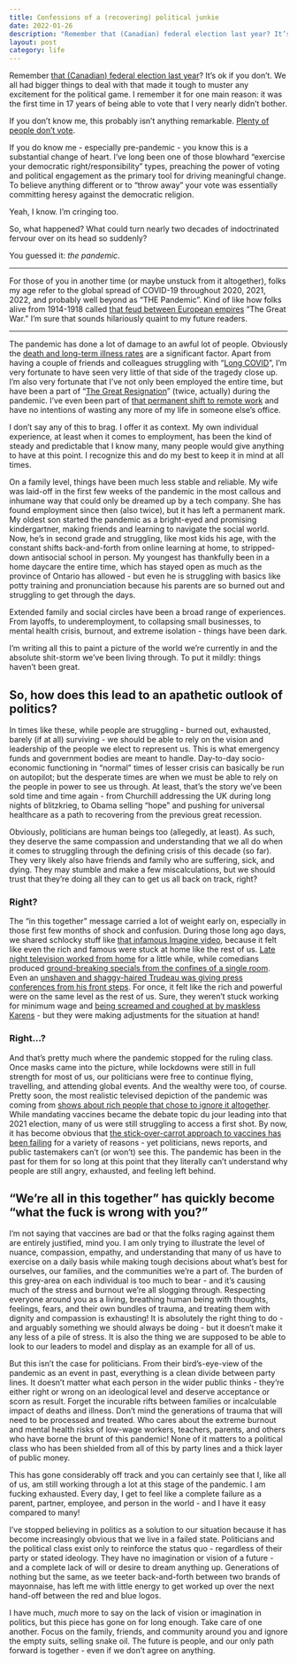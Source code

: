 ```yaml
---
title: Confessions of a (recovering) political junkie
date: 2022-01-26
description: "Remember that (Canadian) federal election last year? It’s ok if you don’t. We all had bigger things to deal with that made it tough to muster any excitement for the political game. I remember it for one main reason..."
layout: post
category: life
---
```


Remember [that (Canadian) federal election last year](https://www.theglobeandmail.com/politics/federal-election/2021-results/)? It’s ok if you don’t. We all had bigger things to deal with that made it tough to muster any excitement for the political game. I remember it for one main reason: it was the first time in 17 years of being able to vote that I very nearly didn’t bother. 

If you don’t know me, this probably isn’t anything remarkable. [Plenty of people don’t vote](https://en.wikipedia.org/wiki/Voter_turnout_in_Canada). 

If you do know me - especially pre-pandemic - you know this is a substantial change of heart. I’ve long been one of those blowhard “exercise your democratic right/responsibility” types, preaching the power of voting and political engagement as the primary tool for driving meaningful change. To believe anything different or to “throw away” your vote was essentially committing heresy against the democratic religion.

Yeah, I know. I’m cringing too. 

So, what happened? What could turn nearly two decades of indoctrinated fervour over on its head so suddenly?

You guessed it: _the pandemic_. 

----------

For those of you in another time (or maybe unstuck from it altogether), folks my age refer to the global spread of COVID-19 throughout 2020, 2021, 2022, and probably well beyond as “THE Pandemic”. Kind of like how folks alive from 1914-1918 called [that feud between European empires](https://en.wikipedia.org/wiki/World_War_I) “The Great War.” I’m sure that sounds hilariously quaint to my future readers.

----------

The pandemic has done a lot of damage to an awful lot of people. Obviously the [death and long-term illness rates](https://www.worldometers.info/coronavirus/coronavirus-death-toll/) are a significant factor. Apart from having a couple of friends and colleagues struggling with “[Long COVID](https://www.webmd.com/lung/what-is-long-covid-pasc#1)”, I’m very fortunate to have seen very little of that side of the tragedy close up. I’m also very fortunate that I’ve not only been employed the entire time, but have been a part of “[The Great Resignation](https://en.wikipedia.org/wiki/Great_Resignation)” (twice, actually) during the pandemic. I’ve even been part of [that permanent shift to remote work](https://www.forbes.com/sites/rogertrapp/2021/09/29/the-shift-to-remote-working-is-just-the-start-now-it-must-get-better/?sh=7608c1646982) and have no intentions of wasting any more of my life in someone else’s office. 

I don’t say any of this to brag. I offer it as context. My own individual experience, at least when it comes to employment, has been the kind of steady and predictable that I know many, many people would give anything to have at this point. I recognize this and do my best to keep it in mind at all times. 

On a family level, things have been much less stable and reliable. My wife was laid-off in the first few weeks of the pandemic in the most callous and inhumane way that could only be dreamed up by a tech company. She has found employment since then (also twice), but it has left a permanent mark. My oldest son started the pandemic as a bright-eyed and promising kindergartner, making friends and learning to navigate the social world. Now, he’s in second grade and struggling, like most kids his age, with the constant shifts back-and-forth from online learning at home, to stripped-down antisocial school in person. My youngest has thankfully been in a home daycare the entire time, which has stayed open as much as the province of Ontario has allowed - but even he is struggling with basics like potty training and pronunciation because his parents are so burned out and struggling to get through the days.

Extended family and social circles have been a broad range of experiences. From layoffs, to underemployment, to collapsing small businesses, to mental health crisis, burnout, and extreme isolation - things have been dark. 

I’m writing all this to paint a picture of the world we’re currently in and the absolute shit-storm we’ve been living through. To put it mildly: things haven’t been great.

## So, how does this lead to an apathetic outlook of politics?

In times like these, while people are struggling - burned out, exhausted, barely (if at all) surviving - we should be able to rely on the vision and leadership of the people we elect to represent us. This is what emergency funds and government bodies are meant to handle. Day-to-day socio-economic functioning in “normal” times of lesser crisis can basically be run on autopilot; but the desperate times are when we must be able to rely on the people in power to see us through. At least, that’s the story we’ve been sold time and time again - from Churchill addressing the UK during long nights of blitzkrieg, to Obama selling “hope” and pushing for universal healthcare as a path to recovering from the previous great recession.

Obviously, politicians are human beings too (allegedly, at least). As such, they deserve the same compassion and understanding that we all do when it comes to struggling through the defining crisis of this decade (so far). They very likely also have friends and family who are suffering, sick, and dying. They may stumble and make a few miscalculations, but we should trust that they’re doing all they can to get us all back on track, right?

### Right?

The “in this together” message carried a lot of weight early on, especially in those first few months of shock and confusion. During those long ago days, we shared schlocky stuff like [that infamous Imagine video](https://www.youtube.com/watch?v=bQK32bwvRuI), because it felt like even the rich and famous were stuck at home like the rest of us. [Late night television worked from home](https://en.wikipedia.org/wiki/Saturday_Night_Live_at_Home) for a little while, while comedians produced [ground-breaking specials from the confines of a single room](https://en.wikipedia.org/wiki/Saturday_Night_Live_at_Homehttps://en.wikipedia.org/wiki/Bo_Burnham:_Inside). Even an [unshaven and shaggy-haired Trudeau was giving press conferences from his front steps](https://www.ctvnews.ca/politics/pm-trudeau-plans-to-keep-working-from-home-1.4871202). For once, it felt like the rich and powerful were on the same level as the rest of us. Sure, they weren’t stuck working for minimum wage and [being screamed and coughed at by maskless Karens](https://nypost.com/2021/09/09/anti-mask-karen-fired-over-viral-grocery-store-coughing-video/) - but they were making adjustments for the situation at hand!

### Right…?

And that’s pretty much where the pandemic stopped for the ruling class. Once masks came into the picture, while lockdowns were still in full strength for most of us, our politicians were free to continue flying, travelling, and attending global events. And the wealthy were too, of course. Pretty soon, the most realistic televised depiction of the pandemic was coming from [shows about rich people that chose to ignore it altogether](https://www.indiewire.com/2021/08/succession-season-3-ignores-covid-wealthy-people-1234660723/). While mandating vaccines became the debate topic du jour leading into that 2021 election, many of us were still struggling to access a first shot. By now, it has become obvious that [the stick-over-carrot approach to vaccines has been failing](https://www.ctvnews.ca/canada/so-many-angry-people-experts-say-online-conversation-around-trucker-convoy-veering-into-dangerous-territory-1.5754580) for a variety of reasons - yet politicians, news reports, and public tastemakers can’t (or won’t) see this. The pandemic has been in the past for them for so long at this point that they literally can’t understand why people are still angry, exhausted, and feeling left behind. 

## “We’re all in this together” has quickly become “what the fuck is wrong with you?”

I’m not saying that vaccines are bad or that the folks raging against them are entirely justified, mind you. I am only trying to illustrate the level of nuance, compassion, empathy, and understanding that many of us have to exercise on a daily basis while making tough decisions about what’s best for ourselves, our families, and the communities we’re a part of. The burden of this grey-area on each individual is too much to bear - and it’s causing much of the stress and burnout we’re all slogging through. Respecting everyone around you as a living, breathing human being with thoughts, feelings, fears, and their own bundles of trauma, and treating them with dignity and compassion is exhausting! It is absolutely the right thing to do - and arguably something we should always be doing - but it doesn’t make it any less of a pile of stress. It is also the thing we are supposed to be able to look to our leaders to model and display as an example for all of us.

But this isn’t the case for politicians. From their bird’s-eye-view of the pandemic as an event in past, everything is a clean divide between party lines. It doesn’t matter what each person in the wider public thinks - they’re either right or wrong on an ideological level and deserve acceptance or scorn as result. Forget the incurable rifts between families or incalculable impact of deaths and illness. Don’t mind the generations of trauma that will need to be processed and treated. Who cares about the extreme burnout and mental health risks of low-wage workers, teachers, parents, and others who have borne the brunt of this pandemic! None of it matters to a political class who has been shielded from all of this by party lines and a thick layer of public money. 

This has gone considerably off track and you can certainly see that I, like all of us, am still working through a lot at this stage of the pandemic. I am fucking exhausted. Every day, I get to feel like a complete failure as a parent, partner, employee, and person in the world - and I have it easy compared to many!

I’ve stopped believing in politics as a solution to our situation because it has become increasingly obvious that we live in a failed state. Politicians and the political class exist only to reinforce the status quo - regardless of their party or stated ideology. They have no imagination or vision of a future - and a complete lack of will or desire to dream anything up. Generations of nothing but the same, as we teeter back-and-forth between two brands of mayonnaise, has left me with little energy to get worked up over the next hand-off between the red and blue logos. 

I have much, _much_ more to say on the lack of vision or imagination in politics, but this piece has gone on for long enough. Take care of one another. Focus on the family, friends, and community around you and ignore the empty suits, selling snake oil. The future is people, and our only path forward is together - even if we don’t agree on anything.